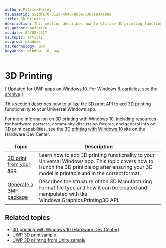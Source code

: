 ---author: PatrickFarleyms.assetid: 551d4e70-312d-4b40-8d3e-336ce934e0adtitle: 3D Printingdescription: This section describes how to utilize 3D printing functionality in your Universal Windows app.ms.author: pafarleyms.date: 02/08/2017ms.topic: articlems.prod: windowsms.technology: uwpkeywords: windows 10, uwp---# 3D Printing\[ Updated for UWP apps on Windows 10. For Windows 8.x articles, see the [archive](http://go.microsoft.com/fwlink/p/?linkid=619132) \]This section describes how to utilize the [3D print API](https://msdn.microsoft.com/library/windows/apps/windows.graphics.printing3d.aspx) to add 3D printing functionality to your Universal Windows app.  <!-- ![the 3D printing from Unity sample uses Windows 3D print APIs to facilitate the printing of a textured model asset from Unity software](images/unity-app-screenshot-002.png) -->For more information on 3D printing with Windows 10, including resources for hardware partners, community discussion forums, and general info on 3D print capabilities, see the [3D printing with Windows 10](https://developer.microsoft.com/windows/hardware/3d-print-support-windows-10) site on the Hardware Dev Center.| Topic | Description | |-------|-------------|| [3D print from your app](3d-print-from-app.md) | Learn how to add 3D printing functionality to your Universal Windows app. This topic covers how to launch the 3D print dialog after ensuring your 3D model is printable and in the correct format. || [Generate a 3MF package](generate-3mf.md) | Describes the structure of the 3D Manufacturing Format file type and how it can be created and manipulated with the Windows.Graphics.Printing3D API. |## Related topics* [3D printing with Windows 10 (Hardware Dev Center)](https://developer.microsoft.com/windows/hardware/3d-print-support-windows-10)* [UWP 3D print sample](https://github.com/Microsoft/Windows-universal-samples/tree/master/Samples/3DPrinting)* [UWP 3D printing from Unity sample](https://github.com/Microsoft/Windows-universal-samples/tree/master/Samples/3DPrintingFromUnity) 